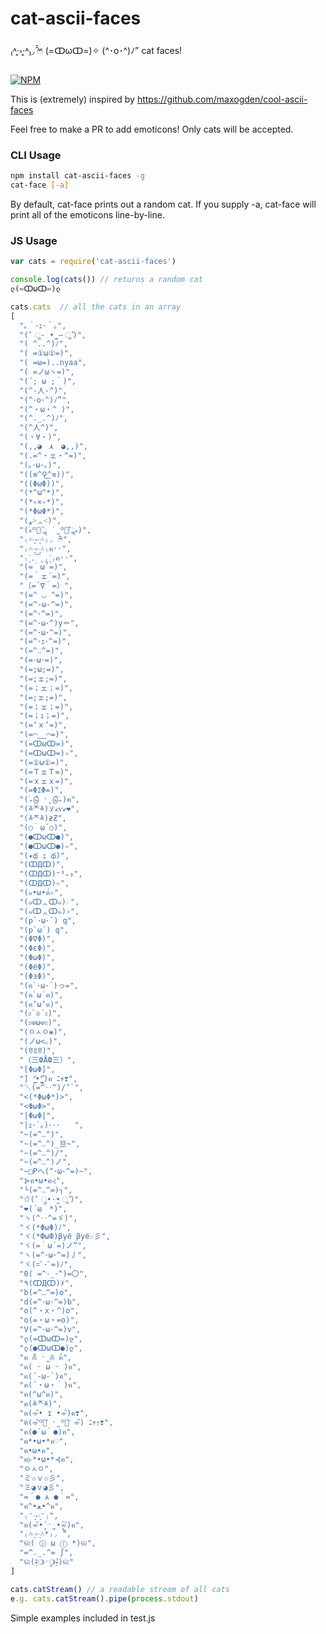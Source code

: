 cat-ascii-faces
===============

₍˄·͈༝·͈˄₎◞ ̑̑ෆ⃛ (=ↀωↀ=)✧ (^･o･^)ﾉ” cat faces!

[![NPM](https://nodei.co/npm/cat-ascii-faces.png)](https://nodei.co/npm/cat-ascii-faces/)

This is (extremely) inspired by https://github.com/maxogden/cool-ascii-faces

Feel free to make a PR to add emoticons!  Only cats will be accepted.

### CLI Usage

```sh
npm install cat-ascii-faces -g
cat-face [-a]
```

By default, cat-face prints out a random cat.
If you supply -a, cat-face will print all of the emoticons line-by-line.

### JS Usage

```js
var cats = require('cat-ascii-faces')

console.log(cats()) // returns a random cat
ლ(=ↀωↀ=)ლ

cats.cats  // all the cats in an array
[
  "｡＾･ｪ･＾｡",
  "( ͒ ु- •̫̮ – ू ͒)",
  "( ^..^)ﾉ",
  "( =①ω①=)",
  "( =ω=)..nyaa",
  "( =ノωヽ=)",
  "(´; ω ;｀)",
  "(^-人-^)",
  "(^･o･^)ﾉ”",
  "(^・ω・^ )",
  "(^._.^)ﾉ",
  "(^人^)",
  "(・∀・)",
  "(,,◕　⋏　◕,,)",
  "(.=^・ェ・^=)",
  "(｡･ω･｡)",
  "((≡^⚲͜^≡))",
  "((ΦωΦ))",
  "(*^ω^*)",
  "(*✧×✧*)",
  "(*ΦωΦ*)",
  "(⁎˃ᆺ˂)",
  "(ٛ⁎꒪̕ॢ ˙̫ ꒪ٛ̕ॢ⁎)",
  "₍˄·͈༝·͈˄₎◞ ̑̑ෆ⃛",
  "₍˄·͈༝·͈˄₎ฅ˒˒",
  "₍˄ุ.͡˳̫.˄ุ₎ฅ˒˒",
  "(=｀ω´=)",
  "(=｀ェ´=)",
  "（=´∇｀=）",
  "(=^ ◡ ^=)",
  "(=^-ω-^=)",
  "(=^･^=)",
  "(=^･ω･^)y＝",
  "(=^･ω･^=)",
  "(=^･ｪ･^=)",
  "(=^‥^=)",
  "(=･ω･=)",
  "(=;ω;=)",
  "(=;ェ;=)",
  "(=；ェ；=)",
  "(=;ェ;=)",
  "(=；ェ；=)",
  "(=；ｪ；=)",
  "(=‘ｘ‘=)",
  "(=⌒‿‿⌒=)",
  "(=ↀωↀ=)",
  "(=ↀωↀ=)✧",
  "(=①ω①=)",
  "(=ＴェＴ=)",
  "(=ｘェｘ=)",
  "(=ΦｴΦ=)",
  "(ٛ₌டுͩ ˑ̭ டுͩٛ₌)ฅ",
  "(≚ᄌ≚)ℒℴѵℯ❤",
  "(≚ᄌ≚)ƶƵ",
  "(○｀ω´○)",
  "(●ↀωↀ●)",
  "(●ↀωↀ●)✧",
  "(✦థ ｪ థ)",
  "(ↀДↀ)",
  "(ↀДↀ)⁼³₌₃",
  "(ↀДↀ)✧",
  "(๑•ω•́ฅ✧",
  "(๑ↀᆺↀ๑)☄",
  "(๑ↀᆺↀ๑)✧",
  "(p`･ω･´) q",
  "(p`ω´) q",
  "(Φ∇Φ)",
  "(ΦεΦ)",
  "(ΦωΦ)",
  "(ΦёΦ)",
  "(ΦзΦ)",
  "(ฅ`･ω･´)っ=",
  "(ฅ`ω´ฅ)",
  "(ฅ’ω’ฅ)",
  "(ะ`♔´ะ)",
  "(ะ☫ω☫ะ)",
  "(ㅇㅅㅇ❀)",
  "(ノω<。)",
  "(ꀄꀾꀄ)",
  "（三ФÅФ三）",
  "[ΦωΦ]",
  "] ‘͇̂•̩̫’͇̂ ͒)ฅ ﾆｬ❣",
  "＼(=^‥^)/’`",
  "<(*ΦωΦ*)>",
  "<ΦωΦ>",
  "|ΦωΦ|",
  "|ｪ･`｡)･･･　　",
  "~(=^‥^)",
  "~(=^‥^)_旦~",
  "~(=^‥^)/",
  "~(=^‥^)ノ",
  "~□Pヘ(^･ω･^=)~",
  "⊱ฅ•ω•ฅ⊰",
  "└(=^‥^=)┐",
  "✩⃛( ͒ ु•·̫• ू ͒)",
  "❤(´ω｀*)",
  "ヽ(^‥^=ゞ)",
  "ヾ(*ΦωΦ)ﾉ",
  "ヾ(*ФωФ)βyё βyё☆彡",
  "ヾ(=｀ω´=)ノ”",
  "ヽ(=^･ω･^=)丿",
  "ヾ(=ﾟ･ﾟ=)ﾉ",
  "0( =^･_･^)=〇",
  "٩(ↀДↀ)۶",
  "b(=^‥^=)o",
  "d(=^･ω･^=)b",
  "o(^・x・^)o",
  "o(=・ω・=o)",
  "V(=^･ω･^=)v",
  "ლ(=ↀωↀ=)ლ",
  "ლ(●ↀωↀ●)ლ",
  "ฅ ̂⋒ิ ˑ̫ ⋒ิ ̂ฅ",
  "ฅ( ᵕ ω ᵕ )ฅ",
  "ฅ(´-ω-`)ฅ",
  "ฅ(´・ω・｀)ฅ",
  "ฅ(^ω^ฅ)",
  "ฅ(≚ᄌ≚)",
  "ฅ(⌯͒• ɪ •⌯͒)ฅ❣",
  "ฅ⃛(⌯͒꒪ั ˑ̫ ꒪ั ⌯͒) ﾆｬｯ❣",
  "ฅ(●´ω｀●)ฅ",
  "ฅ*•ω•*ฅ♡",
  "ฅ•ω•ฅ",
  "ฅ⊱*•ω•*⊰ฅ",
  "ㅇㅅㅇ",
  "ミ๏ｖ๏彡",
  "ミ◕ฺｖ◕ฺ彡",
  "=＾● ⋏ ●＾=",
  "ฅ^•ﻌ•^ฅ",
  "₍ᵔ·͈༝·͈ᵔ₎",
  "ฅ(⌯͒•̩̩̩́ ˑ̫ •̩̩̩̀⌯͒)ฅ",
  "₍˄·͈༝·͈˄*₎◞ ̑̑",
  "ଲ( ⓛ ω ⓛ *)ଲ",
  "=^._.^= ∫",
  "ଲ(⁃̗̀̂❍⃓ˑ̫❍⃓⁃̠́̂)ଲ"
]

cats.catStream() // a readable stream of all cats
e.g. cats.catStream().pipe(process.stdout)
```

Simple examples included in test.js

